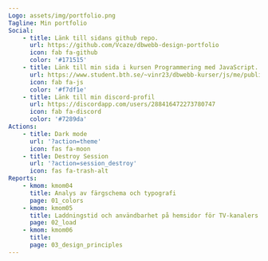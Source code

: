 ```yaml
---
Logo: assets/img/portfolio.png
Tagline: Min portfolio
Social:
    - title: Länk till sidans github repo.
      url: https://github.com/Vcaze/dbwebb-design-portfolio
      icon: fab fa-github
      color: '#171515'
    - title: Länk till min sida i kursen Programmering med JavaScript.
      url: https://www.student.bth.se/~vinr23/dbwebb-kurser/js/me/public/
      icon: fab fa-js
      color: '#f7df1e'
    - title: Länk till min discord-profil
      url: https://discordapp.com/users/288416472273780747
      icon: fab fa-discord
      color: '#7289da'
Actions:
    - title: Dark mode
      url: '?action=theme'
      icon: fas fa-moon
    - title: Destroy Session
      url: '?action=session_destroy'
      icon: fas fa-trash-alt
Reports:
    - kmom: kmom04
      title: Analys av färgschema och typografi
      page: 01_colors
    - kmom: kmom05
      title: Laddningstid och användbarhet på hemsidor för TV-kanalers streamningstjänster
      page: 02_load
    - kmom: kmom06
      title:
      page: 03_design_principles
---
```

